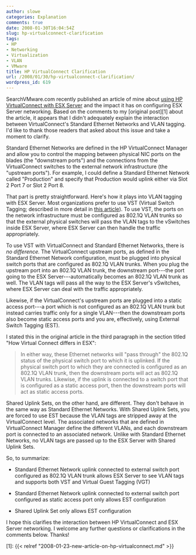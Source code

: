 ```yaml
---
author: slowe
categories: Explanation
comments: true
date: 2008-01-30T16:04:54Z
slug: hp-virtualconnect-clarification
tags:
- HP
- Networking
- Virtualization
- VLAN
- VMware
title: HP VirtualConnect Clarification
url: /2008/01/30/hp-virtualconnect-clarification/
wordpress_id: 619
---
```


SearchVMware.com recently published an article of mine about [using HP VirtualConnect with ESX Server](http://searchvmware.techtarget.com/tip/0,289483,sid179_gci1295274,00.html) and the impact it has on configuring ESX Server networking. Based on the comments to my [original post][1] about the article, it appears that I didn't adequately explain the interaction between VirtualConnect's Standard Ethernet Networks and VLAN tagging. I'd like to thank those readers that asked about this issue and take a moment to clarify.

Standard Ethernet Networks are defined in the HP VirtualConnect Manager and allow you to control the mapping between physical NIC ports on the blades (the "downstream ports") and the connections from the VirtualConnect switches to the external network infrastructure (the "upstream ports"). For example, I could define a Standard Ethernet Network called "Production" and specify that Production would uplink either via Slot 2 Port 7 or Slot 2 Port 8.

That part is pretty straightforward. Here's how it plays into VLAN tagging with ESX Server. Most organizations prefer to use VST (Virtual Switch Tagging; described in more detail in [this article](http://searchvmware.techtarget.com/tip/0,289483,sid179_gci1283036,00.html)). To use VST, the ports on the network infrastructure must be configured as 802.1Q VLAN trunks so that the external physical switches will pass the VLAN tags to the vSwitches inside ESX Server, where ESX Server can then handle the traffic appropriately.

To use VST with VirtualConnect and Standard Ethernet Networks, there is _no difference._ The VirtualConnect upstream ports, as defined in the Standard Ethernet Network configuration, must be plugged into physical switch ports that are configured as 802.1Q VLAN trunks. When you plug the upstream port into an 802.1Q VLAN trunk, the downstream port---the port going to the ESX Server---automatically becomes an 802.1Q VLAN trunk as well. The VLAN tags will pass all the way to the ESX Server's vSwitches, where ESX Server can deal with the traffic appropriately.

Likewise, if the VirtualConnect's upstream ports are plugged into a static access port---a port which is not configured as an 802.1Q VLAN trunk but instead carries traffic only for a single VLAN---then the downstream ports also become static access ports and you are, effectively, using External Switch Tagging (EST).

I stated this in the original article in the third paragraph in the section titled "How Virtual Connect differs in ESX":

>In either way, these Ethernet networks will "pass through" the 802.1Q status of the physical switch port to which it is uplinked. If the physical switch port to which they are connected is configured as an 802.1Q VLAN trunk, then the downstream ports will act as 802.1Q VLAN trunks. Likewise, if the uplink is connected to a switch port that is configured as a static access port, then the downstream ports will act as static access ports.

Shared Uplink Sets, on the other hand, are different. They don't behave in the same way as Standard Ethernet Networks. With Shared Uplink Sets, you are forced to use EST because the VLAN tags are stripped away at the VirtualConnect level. The associated networks that are defined in VirtualConnect Manager define the different VLANs, and each downstream port is connected to an associated network. Unlike with Standard Ethernet Networks, no VLAN tags are passed up to the ESX Server with Shared Uplink Sets.

So, to summarize:

* Standard Ethernet Network uplink connected to external switch port configured as 802.1Q VLAN trunk allows ESX Server to see VLAN tags and supports both VST and Virtual Guest Tagging (VGT)

* Standard Ethernet Network uplink connected to external switch port configured as static access port only allows EST configuration

* Shared Uplink Set only allows EST configuration

I hope this clarifies the interaction between HP VirtualConnect and ESX Server networking. I welcome any further questions or clarifications in the comments below. Thanks!

[1]: {{< relref "2008-01-23-new-article-on-hp-virtualconnect.md" >}}
